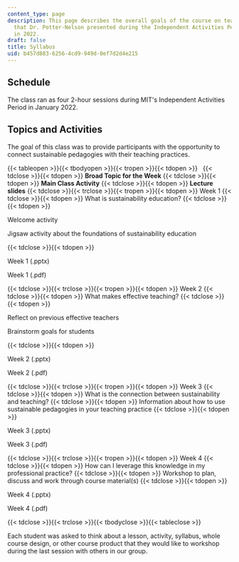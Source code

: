 ```yaml
---
content_type: page
description: This page describes the overall goals of the course on teaching for sustainability
  that Dr. Potter-Nelson presented during the Independent Activities Period at MIT
  in 2022.
draft: false
title: Syllabus
uid: b457d883-6256-4cd9-949d-0ef7d2d4e215
---
```

## Schedule

The class ran as four 2-hour sessions during MIT's Independent Activities Period in January 2022.

## Topics and Activities

The goal of this class was to provide participants with the opportunity to connect sustainable pedagogies with their teaching practices.

{{< tableopen >}}{{< tbodyopen >}}{{< tropen >}}{{< tdopen >}}
 
{{< tdclose >}}{{< tdopen >}}
**Broad Topic for the Week**
{{< tdclose >}}{{< tdopen >}}
**Main Class Activity**
{{< tdclose >}}{{< tdopen >}}
**Lecture slides**
{{< tdclose >}}{{< trclose >}}{{< tropen >}}{{< tdopen >}}
Week 1
{{< tdclose >}}{{< tdopen >}}
What is sustainability education?
{{< tdclose >}}{{< tdopen >}}

Welcome activity

Jigsaw activity about the foundations of sustainability education

{{< tdclose >}}{{< tdopen >}}

Week 1 (.pptx)

Week 1 (.pdf)

{{< tdclose >}}{{< trclose >}}{{< tropen >}}{{< tdopen >}}
Week 2
{{< tdclose >}}{{< tdopen >}}
What makes effective teaching?
{{< tdclose >}}{{< tdopen >}}

Reflect on previous effective teachers

Brainstorm goals for students

{{< tdclose >}}{{< tdopen >}}

Week 2 (.pptx)

Week 2 (.pdf)

{{< tdclose >}}{{< trclose >}}{{< tropen >}}{{< tdopen >}}
Week 3
{{< tdclose >}}{{< tdopen >}}
What is the connection between sustainability and teaching?
{{< tdclose >}}{{< tdopen >}}
Information about how to use sustainable pedagogies in your teaching practice
{{< tdclose >}}{{< tdopen >}}

Week 3 (.pptx)

Week 3 (.pdf)

{{< tdclose >}}{{< trclose >}}{{< tropen >}}{{< tdopen >}}
Week 4
{{< tdclose >}}{{< tdopen >}}
How can I leverage this knowledge in my professional practice?
{{< tdclose >}}{{< tdopen >}}
Workshop to plan, discuss and work through course material(s)
{{< tdclose >}}{{< tdopen >}}

Week 4 (.pptx)

Week 4 (.pdf)

{{< tdclose >}}{{< trclose >}}{{< tbodyclose >}}{{< tableclose >}}

Each student was asked to think about a lesson, activity, syllabus, whole course design, or other course product that they would like to workshop during the last session with others in our group.